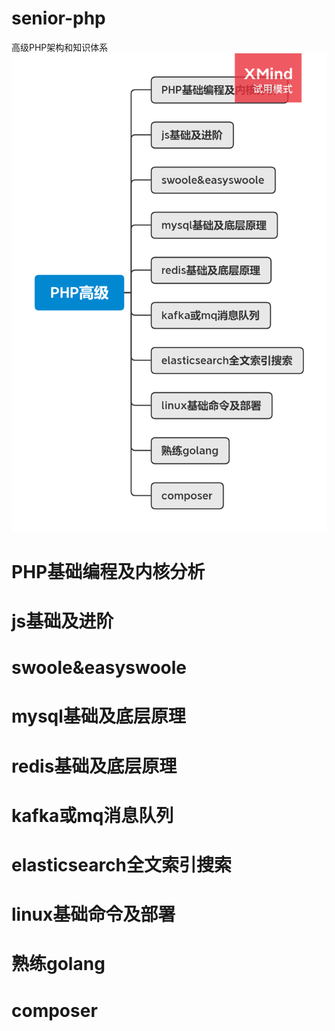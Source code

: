 # senior-php
高级PHP架构和知识体系
![](./images/senior_php.png '你好')
# PHP基础编程及内核分析
# js基础及进阶
# swoole&easyswoole
# mysql基础及底层原理
# redis基础及底层原理
# kafka或mq消息队列
# elasticsearch全文索引搜索
# linux基础命令及部署
# 熟练golang
# composer
